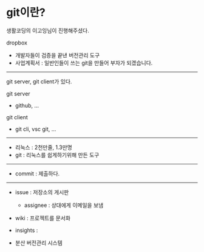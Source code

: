# git이란?
생활코딩의 이고잉님이 진행해주셨다.

dropbox
- 개발자들이 검증을 끝낸 버전관리 도구
- 사업계획서 : 일반인들이 쓰는 git을 만들어 부자가 되겠습니다.
---
git server, git client가 있다.   

git server
- github, ...  

git client
- git cli, vsc git, ...

---
- 리눅스 : 2천만줄, 1.3만명
- git : 리눅스를 쉽게하기위해 만든 도구
---
- commit : 제출하다.

--- 
- issue : 저장소의 게시판
  - assignee : 상대에게 이메일을 보냄
- wiki : 프로젝트를 문서화
- insights : 

- 분산 버전관리 시스템 